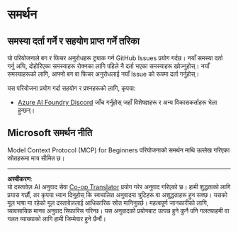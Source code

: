 <!--
CO_OP_TRANSLATOR_METADATA:
{
  "original_hash": "368870f8ab79f903ad80b6a985829516",
  "translation_date": "2025-09-17T19:28:53+00:00",
  "source_file": "SUPPORT.md",
  "language_code": "ne"
}
-->
# समर्थन

## समस्या दर्ता गर्ने र सहयोग प्राप्त गर्ने तरिका  

यो परियोजनाले बग र फिचर अनुरोधहरू ट्र्याक गर्न GitHub Issues प्रयोग गर्दछ। नयाँ समस्या दर्ता गर्नु अघि, दोहोरिएका समस्याहरू रोक्नका लागि पहिले नै दर्ता भएका समस्याहरू खोज्नुहोस्। नयाँ समस्याहरूको लागि, आफ्नो बग वा फिचर अनुरोधलाई नयाँ Issue को रूपमा दर्ता गर्नुहोस्।

यस परियोजना प्रयोग गर्दा सहयोग र प्रश्नहरूको लागि, कृपया:
- [Azure AI Foundry Discord](https://discord.com/invite/ByRwuEEgH4) जाँच गर्नुहोस् जहाँ विशेषज्ञहरू र अन्य विकासकर्ताहरू भेला हुन्छन्।

## Microsoft समर्थन नीति  

Model Context Protocol (MCP) for Beginners परियोजनाको समर्थन माथि उल्लेख गरिएका स्रोतहरूमा मात्र सीमित छ।

---

**अस्वीकरण**:  
यो दस्तावेज़ AI अनुवाद सेवा [Co-op Translator](https://github.com/Azure/co-op-translator) प्रयोग गरेर अनुवाद गरिएको छ। हामी शुद्धताको लागि प्रयास गर्छौं, तर कृपया ध्यान दिनुहोस् कि स्वचालित अनुवादमा त्रुटिहरू वा अशुद्धताहरू हुन सक्छ। यसको मूल भाषा मा रहेको मूल दस्तावेज़लाई आधिकारिक स्रोत मानिनुपर्छ। महत्वपूर्ण जानकारीको लागि, व्यावसायिक मानव अनुवाद सिफारिस गरिन्छ। यस अनुवादको प्रयोगबाट उत्पन्न हुने कुनै पनि गलतफहमी वा गलत व्याख्याको लागि हामी जिम्मेवार हुने छैनौं।
